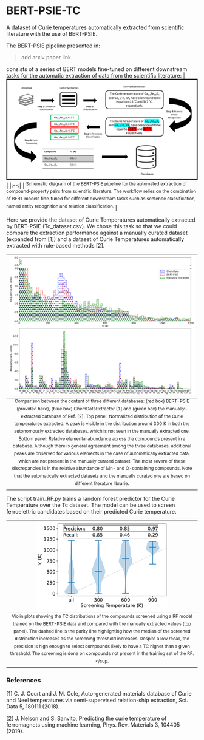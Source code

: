 # BERT-PSIE-TC
A dataset of Curie temperatures automatically extracted from scientific literature with the use of BERT-PSIE.

The BERT-PSIE pipeline presented in:

> add arxiv paper link

consists of a series of BERT models fine-tuned on different downstream tasks for the automatic extraction of data from the scientific literature:
| <img src="./images/pipeline.png" width=700 > |
|:--:|
| <sup>  Schematic diagram of the BERT-PSIE pipeline for the automated extraction of compound-property pairs from scientific literature. The workflow relies on the combination of BERT models fine-tuned for different downstream tasks such as sentence classification, named entity recognition and relation classification. </sup> |

Here we provide the dataset of Curie Temperatures automatically extracted by BERT-PSIE (Tc_dataset.csv). We chose this task so that we could compare the extraction performance against a manually curated dataset (expanded from [1]) and a dataset of Curie Temperatures automatically extracted with rule-based methods [2]. 

| <img src="./images/hist_comparison.png" width=700 > |
|:--:|
| <sup> Comparison between the content of three different databases: (red box) BERT-PSIE (provided here), (blue box) ChemDataExtractor [1] and (green box) the manually-extracted database of Ref. [2]. Top panel: Normalized distribution of the Curie temperatures extracted. A peak is visible in the distribution around 300 K in both the autonomously extracted databases, which is not seen in the manually extracted one. Bottom panel: Relative elemental abundance across the compounds present in a database. Although there is general agreement among the three databases, additional peaks are observed for various elements in the case of automatically extracted data, which are not present in the manually curated dataset. The most severe of these discrepancies is in the relative abundance of Mn- and O-containing compounds. Note that the automatically extracted datasets and the manually curated one are based on different literature librarie. </sup> |

The script train_RF.py trains a random forest predictor for the Curie Temperature over the Tc dataset. The model can be used to screen ferroelettric candidates based on their predicted Curie temperature.


| <img src="./images/screening.png" width=350 > |
|:--:|
| <sup> Violin plots showing the TC distributions of the compounds screened using a RF model trained on the BERT-PSIE data and compared with the manually extracted values (top panel). The dashed line is the parity line highlighting how the median of the screened distribution increases as the screening threshold increases. Despite a low recall, the precision is high enough to select compounds likely to have a TC higher than a given threshold. The screening is done on compounds not present in the training set of the RF. </sup. |

### References

[1] C. J. Court and J. M. Cole, Auto-generated materials database of Curie and Neel temperatures via semi-supervised relation-ship extraction, Sci. Data 5, 180111 (2018).

[2] J. Nelson and S. Sanvito, Predicting the curie temperature of ferromagnets using machine learning, Phys. Rev. Materials 3, 104405 (2019).
